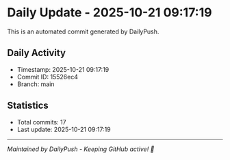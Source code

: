 # Daily Update - 2025-10-21 09:17:19

This is an automated commit generated by DailyPush.

## Daily Activity
- Timestamp: 2025-10-21 09:17:19
- Commit ID: 15526ec4
- Branch: main

## Statistics
- Total commits: 17
- Last update: 2025-10-21 09:17:19

---
*Maintained by DailyPush - Keeping GitHub active! 🚀*
